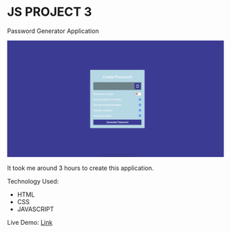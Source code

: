 # JS PROJECT 3

Password Generator Application

![thumbnail](./Image/Project.png)

It took me around 3 hours to create this application.

Technology Used:
- HTML
- CSS
- JAVASCRIPT


Live Demo: [Link](https://password-gen-app.netlify.app/)